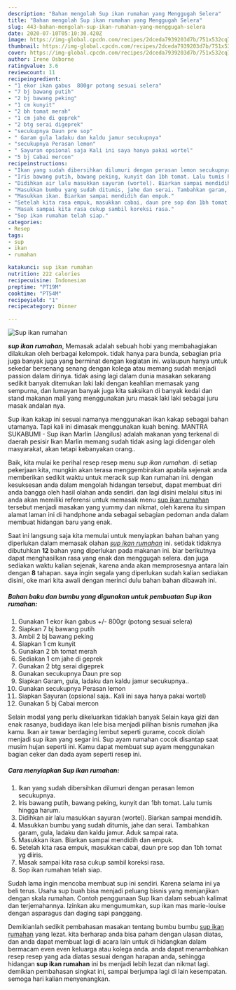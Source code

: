 ```yaml
---
description: "Bahan mengolah Sup ikan rumahan yang Menggugah Selera"
title: "Bahan mengolah Sup ikan rumahan yang Menggugah Selera"
slug: 443-bahan-mengolah-sup-ikan-rumahan-yang-menggugah-selera
date: 2020-07-10T05:10:30.420Z
image: https://img-global.cpcdn.com/recipes/2dceda7939203d7b/751x532cq70/sup-ikan-rumahan-foto-resep-utama.jpg
thumbnail: https://img-global.cpcdn.com/recipes/2dceda7939203d7b/751x532cq70/sup-ikan-rumahan-foto-resep-utama.jpg
cover: https://img-global.cpcdn.com/recipes/2dceda7939203d7b/751x532cq70/sup-ikan-rumahan-foto-resep-utama.jpg
author: Irene Osborne
ratingvalue: 3.6
reviewcount: 11
recipeingredient:
- "1 ekor ikan gabus  800gr potong sesuai selera"
- "7 bj bawang putih"
- "2 bj bawang peking"
- "1 cm kunyit"
- "2 bh tomat merah"
- "1 cm jahe di geprek"
- "2 btg serai digeprek"
- "secukupnya Daun pre sop"
- " Garam gula ladaku dan kaldu jamur secukupnya"
- "secukupnya Perasan lemon"
- " Sayuran opsional saja Kali ini saya hanya pakai wortel"
- "5 bj Cabai mercon"
recipeinstructions:
- "Ikan yang sudah dibersihkan dilumuri dengan perasan lemon secukupnya."
- "Iris bawang putih, bawang peking, kunyit dan 1bh tomat. Lalu tumis hingga harum."
- "Didihkan air lalu masukkan sayuran (wortel). Biarkan sampai mendidih."
- "Masukkan bumbu yang sudah ditumis, jahe dan serai. Tambahkan garam, gula, ladaku dan kaldu jamur. Aduk sampai rata."
- "Masukkan ikan. Biarkan sampai mendidih dan empuk."
- "Setelah kita rasa empuk, masukkan cabai, daun pre sop dan 1bh tomat yg diiris."
- "Masak sampai kita rasa cukup sambil koreksi rasa."
- "Sop ikan rumahan telah siap."
categories:
- Resep
tags:
- sup
- ikan
- rumahan

katakunci: sup ikan rumahan 
nutrition: 222 calories
recipecuisine: Indonesian
preptime: "PT19M"
cooktime: "PT54M"
recipeyield: "1"
recipecategory: Dinner

---
```



![Sup ikan rumahan](https://img-global.cpcdn.com/recipes/2dceda7939203d7b/751x532cq70/sup-ikan-rumahan-foto-resep-utama.jpg)

<b><i>sup ikan rumahan</i></b>, Memasak adalah sebuah hobi yang membahagiakan dilakukan oleh berbagai kelompok. tidak hanya para bunda, sebagian pria juga banyak juga yang berminat dengan kegiatan ini. walaupun hanya untuk sekedar bersenang senang dengan kolega atau memang sudah menjadi passion dalam dirinya. tidak asing lagi dalam dunia masakan sekarang sedikit banyak ditemukan laki laki dengan keahlian memasak yang sempurna, dan lumayan banyak juga kita saksikan di banyak kedai dan stand makanan mall yang menggunakan juru masak laki laki sebagai juru masak andalan nya.

Sup ikan kakap ini sesuai namanya menggunakan ikan kakap sebagai bahan utamanya. Tapi kali ini dimasak menggunakan kuah bening. MANTRA SUKABUMI - Sup ikan Marlin (Jangilus) adalah makanan yang terkenal di daerah pesisir Ikan Marlin memang sudah tidak asing lagi didengar oleh masyarakat, akan tetapi kebanyakan orang..

Baik, kita mulai ke perihal resep resep menu <i>sup ikan rumahan</i>. di setiap pekerjaan kita, mungkin akan terasa menggembirakan apabila sejenak anda memberikan sedikit waktu untuk meracik sup ikan rumahan ini. dengan kesuksesan anda dalam mengolah hidangan tersebut, dapat membuat diri anda bangga oleh hasil olahan anda sendiri. dan lagi disini melalui situs ini anda akan memiliki referensi untuk memasak menu <u>sup ikan rumahan</u> tersebut menjadi masakan yang yummy dan nikmat, oleh karena itu simpan alamat laman ini di handphone anda sebagai sebagian pedoman anda dalam membuat hidangan baru yang enak.


Saat ini langsung saja kita memulai untuk menyiapkan bahan bahan yang diperlukan dalam memasak olahan <u><i>sup ikan rumahan</i></u> ini. setidak tidaknya dibutuhkan <b>12</b> bahan yang diperlukan pada makanan ini. biar berikutnya dapat menghasilkan rasa yang enak dan menggugah selera. dan juga sediakan waktu kalian sejenak, karena anda akan memprosesnya antara lain dengan <b>8</b> tahapan. saya ingin segala yang diperlukan sudah kalian sediakan disini, oke mari kita awali dengan merinci dulu bahan bahan dibawah ini.

<!--inarticleads1-->

##### Bahan baku dan bumbu yang digunakan untuk pembuatan Sup ikan rumahan:

1. Gunakan 1 ekor ikan gabus +/- 800gr (potong sesuai selera)
1. Siapkan 7 bj bawang putih
1. Ambil 2 bj bawang peking
1. Siapkan 1 cm kunyit
1. Gunakan 2 bh tomat merah
1. Sediakan 1 cm jahe di geprek
1. Gunakan 2 btg serai digeprek
1. Gunakan secukupnya Daun pre sop
1. Siapkan  Garam, gula, ladaku dan kaldu jamur secukupnya..
1. Gunakan secukupnya Perasan lemon
1. Siapkan  Sayuran (opsional saja.. Kali ini saya hanya pakai wortel)
1. Gunakan 5 bj Cabai mercon


Selain modal yang perlu dikeluarkan tidaklah banyak Selain kaya gizi dan enak rasanya, budidaya ikan lele bisa menjadi pilihan bisnis rumahan jika kamu. Ikan air tawar berdaging lembut seperti gurame, cocok diolah menjadi sup ikan yang segar ini. Sup ayam rumahan cocok disantap saat musim hujan seperti ini. Kamu dapat membuat sup ayam menggunakan bagian ceker dan dada ayam seperti resep ini. 

<!--inarticleads2-->

##### Cara menyiapkan Sup ikan rumahan:

1. Ikan yang sudah dibersihkan dilumuri dengan perasan lemon secukupnya.
1. Iris bawang putih, bawang peking, kunyit dan 1bh tomat. Lalu tumis hingga harum.
1. Didihkan air lalu masukkan sayuran (wortel). Biarkan sampai mendidih.
1. Masukkan bumbu yang sudah ditumis, jahe dan serai. Tambahkan garam, gula, ladaku dan kaldu jamur. Aduk sampai rata.
1. Masukkan ikan. Biarkan sampai mendidih dan empuk.
1. Setelah kita rasa empuk, masukkan cabai, daun pre sop dan 1bh tomat yg diiris.
1. Masak sampai kita rasa cukup sambil koreksi rasa.
1. Sop ikan rumahan telah siap.


Sudah lama ingin mencoba membuat sup ini sendiri. Karena selama ini ya beli terus. Usaha sup buah bisa menjadi peluang bisnis yang menjanjikan dengan skala rumahan. Contoh penggunaan Sup Ikan dalam sebuah kalimat dan terjemahannya. Izinkan aku mengumumkan, sup ikan mas marie-louise dengan asparagus dan daging sapi panggang. 

Demikianlah sedikit pembahasan masakan tentang bumbu bumbu <u>sup ikan rumahan</u> yang lezat. kita berharap anda bisa paham dengan ulasan diatas, dan anda dapat membuat lagi di acara lain untuk di hidangkan dalam bermacam even even keluarga atau kolega anda. anda dapat menambahkan resep resep yang ada diatas sesuai dengan harapan anda, sehingga hidangan <b>sup ikan rumahan</b> ini bs menjadi lebih lezat dan nikmat lagi. demikian pembahasan singkat ini, sampai berjumpa lagi di lain kesempatan. semoga hari kalian menyenangkan.
